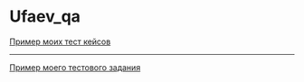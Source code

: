 # Ufaev_qa
[Пример моих тест кейсов](https://docs.google.com/spreadsheets/d/1oIbziaXvbomJ8vCykB7L-s_Kf9YdX6DTj1m7rYfN4g0/edit?usp=sharing)

------------------------------

[Пример моего тестового задания](https://docs.google.com/spreadsheets/d/1uUPSdyd428ru_aY0MnqVLSVPKxYGqo6MkOk5qCTyRnA/edit?usp=sharing)